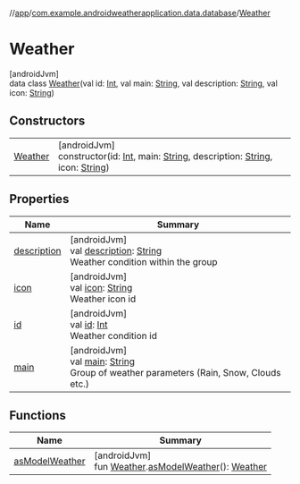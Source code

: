 //[app](../../../index.md)/[com.example.androidweatherapplication.data.database](../index.md)/[Weather](index.md)

# Weather

[androidJvm]\
data class [Weather](index.md)(val id: [Int](https://kotlinlang.org/api/latest/jvm/stdlib/kotlin/-int/index.html), val main: [String](https://kotlinlang.org/api/latest/jvm/stdlib/kotlin/-string/index.html), val description: [String](https://kotlinlang.org/api/latest/jvm/stdlib/kotlin/-string/index.html), val icon: [String](https://kotlinlang.org/api/latest/jvm/stdlib/kotlin/-string/index.html))

## Constructors

| | |
|---|---|
| [Weather](-weather.md) | [androidJvm]<br>constructor(id: [Int](https://kotlinlang.org/api/latest/jvm/stdlib/kotlin/-int/index.html), main: [String](https://kotlinlang.org/api/latest/jvm/stdlib/kotlin/-string/index.html), description: [String](https://kotlinlang.org/api/latest/jvm/stdlib/kotlin/-string/index.html), icon: [String](https://kotlinlang.org/api/latest/jvm/stdlib/kotlin/-string/index.html)) |

## Properties

| Name | Summary |
|---|---|
| [description](description.md) | [androidJvm]<br>val [description](description.md): [String](https://kotlinlang.org/api/latest/jvm/stdlib/kotlin/-string/index.html)<br>Weather condition within the group |
| [icon](icon.md) | [androidJvm]<br>val [icon](icon.md): [String](https://kotlinlang.org/api/latest/jvm/stdlib/kotlin/-string/index.html)<br>Weather icon id |
| [id](id.md) | [androidJvm]<br>val [id](id.md): [Int](https://kotlinlang.org/api/latest/jvm/stdlib/kotlin/-int/index.html)<br>Weather condition id |
| [main](main.md) | [androidJvm]<br>val [main](main.md): [String](https://kotlinlang.org/api/latest/jvm/stdlib/kotlin/-string/index.html)<br>Group of weather parameters (Rain, Snow, Clouds etc.) |

## Functions

| Name | Summary |
|---|---|
| [asModelWeather](../as-model-weather.md) | [androidJvm]<br>fun [Weather](index.md).[asModelWeather](../as-model-weather.md)(): [Weather](../../com.example.androidweatherapplication.model/-weather/index.md) |
